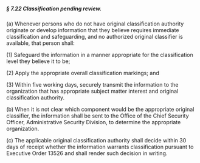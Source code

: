 ##### § 7.22 Classification pending review. #####

(a) Whenever persons who do not have original classification authority originate or develop information that they believe requires immediate classification and safeguarding, and no authorized original classifier is available, that person shall:

(1) Safeguard the information in a manner appropriate for the classification level they believe it to be;

(2) Apply the appropriate overall classification markings; and

(3) Within five working days, securely transmit the information to the organization that has appropriate subject matter interest and original classification authority.

(b) When it is not clear which component would be the appropriate original classifier, the information shall be sent to the Office of the Chief Security Officer, Administrative Security Division, to determine the appropriate organization.

(c) The applicable original classification authority shall decide within 30 days of receipt whether the information warrants classification pursuant to Executive Order 13526 and shall render such decision in writing.